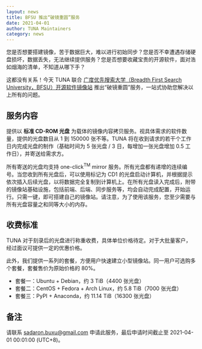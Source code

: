 ```yaml
---
layout: news
title: BFSU 推出“破镜重圆”服务
date: 2021-04-01
author: TUNA Maintainers
category: news
---
```


您是否想要搭建镜像，苦于数据巨大，难以进行初始同步？您是否不幸遭遇存储硬盘损坏，数据丢失，无法继续提供服务？您是否想要收藏宝贵的开源软件，面对浩如烟海的清单，不知道从哪下手？

这都没有关系！今天 TUNA 联合 [广度优先搜索大学（Breadth First Search University，BFSU）开源软件镜像站](https://mirrors.bfsu.edu.cn) 推出“破镜重圆”服务，一站式协助您解决以上所有的问题。

## 服务内容

提供以 **标准 CD-ROM 光盘** 为载体的镜像内容拷贝服务。视具体需求的软件数量，提供的光盘数目从 1 到 150000 张不等。TUNA 将在收到请求的若干个工作日内完成光盘的制作（基础时间为 5 张光盘 / 3 日，每增加一张光盘增加 0.5 工作日），并寄送给需求方。

所有寄送的光盘均支持 one-click<sup>TM</sup> mirror 服务。所有光盘都有递增的连续编号。当您收到所有光盘后，可以使用标记为 CD1 的光盘启动计算机，并根据提示依次插入后续光盘，以将数据完全复制到计算机上。在所有光盘读入完成后，附带的镜像站基础设施，包括前端、后端、同步服务等，均会自动完成配置，开始运行。只需一键，即可搭建自己的镜像站。请注意，为了使用该服务，您至少需要与所有光盘容量之和同等大小的内存。 

## 收费标准

TUNA 对于刻录后的光盘进行称重收费，具体单位价格待定。对于大批量客户，经过面议可提供一定的优惠价格。

此外，我们提供一系列的套餐，方便用户快速建立小型镜像站。同一用户可选购多个套餐，套餐售价为原始价格的 80%。

* 套餐一：Ubuntu + Debian，约 3 TiB（4400 张光盘）
* 套餐二：CentOS + Fedora + Arch Linux，约 5.8 TiB（7000 张光盘）
* 套餐三：PyPI + Anaconda，约 11.14 TiB（16300 张光盘）

## 备注

请联系 sadaron.buxu@gmail.com 申请此服务，最后申请时间截止至 2021-04-01 00:01:00 (UTC+8)。
